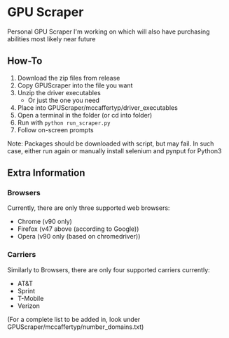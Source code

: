 # GPU Scraper

Personal GPU Scraper I'm working on which will also have purchasing abilities most likely near future

## How-To
1. Download the zip files from release
2. Copy GPUScraper into the file you want
3. Unzip the driver executables
   - Or just the one you need
4. Place into GPUScraper/mccaffertyp/driver_executables
5. Open a terminal in the folder (or cd into folder)
6. Run with `python run_scraper.py`
7. Follow on-screen prompts

Note: Packages should be downloaded with script, but may fail. In such case, either run again or
manually install selenium and pynput for Python3

## Extra Information
### Browsers
Currently, there are only three supported web browsers:
- Chrome (v90 only)
- Firefox (v47 above (according to Google))
- Opera (v90 only (based on chromedriver))

### Carriers
Similarly to Browsers, there are only four supported carriers currently:
- AT&T
- Sprint
- T-Mobile
- Verizon

(For a complete list to be added in, look under GPUScraper/mccaffertyp/number_domains.txt)